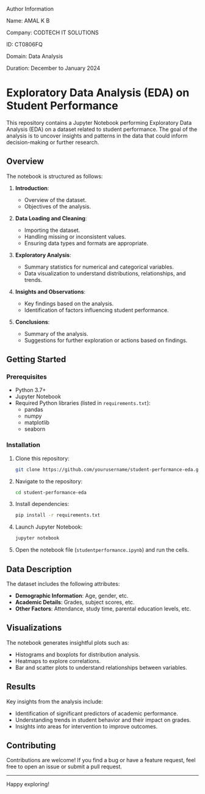 Author Information

Name: AMAL K B

Company: CODTECH IT SOLUTIONS

ID: CT0806FQ

Domain: Data Analysis

Duration: December to January 2024


# Exploratory Data Analysis (EDA) on Student Performance

This repository contains a Jupyter Notebook performing Exploratory Data Analysis (EDA) on a dataset related to student performance. The goal of the analysis is to uncover insights and patterns in the data that could inform decision-making or further research.

## Overview

The notebook is structured as follows:

1. **Introduction**:
   - Overview of the dataset.
   - Objectives of the analysis.

2. **Data Loading and Cleaning**:
   - Importing the dataset.
   - Handling missing or inconsistent values.
   - Ensuring data types and formats are appropriate.

3. **Exploratory Analysis**:
   - Summary statistics for numerical and categorical variables.
   - Data visualization to understand distributions, relationships, and trends.

4. **Insights and Observations**:
   - Key findings based on the analysis.
   - Identification of factors influencing student performance.

5. **Conclusions**:
   - Summary of the analysis.
   - Suggestions for further exploration or actions based on findings.

## Getting Started

### Prerequisites

- Python 3.7+
- Jupyter Notebook
- Required Python libraries (listed in `requirements.txt`):
  - pandas
  - numpy
  - matplotlib
  - seaborn

### Installation

1. Clone this repository:
   ```bash
   git clone https://github.com/yourusername/student-performance-eda.git
   ```

2. Navigate to the repository:
   ```bash
   cd student-performance-eda
   ```

3. Install dependencies:
   ```bash
   pip install -r requirements.txt
   ```

4. Launch Jupyter Notebook:
   ```bash
   jupyter notebook
   ```

5. Open the notebook file (`studentperformance.ipynb`) and run the cells.

## Data Description

The dataset includes the following attributes:

- **Demographic Information**: Age, gender, etc.
- **Academic Details**: Grades, subject scores, etc.
- **Other Factors**: Attendance, study time, parental education levels, etc.

## Visualizations

The notebook generates insightful plots such as:

- Histograms and boxplots for distribution analysis.
- Heatmaps to explore correlations.
- Bar and scatter plots to understand relationships between variables.

## Results

Key insights from the analysis include:

- Identification of significant predictors of academic performance.
- Understanding trends in student behavior and their impact on grades.
- Insights into areas for intervention to improve outcomes.

## Contributing

Contributions are welcome! If you find a bug or have a feature request, feel free to open an issue or submit a pull request.

---

Happy exploring!

